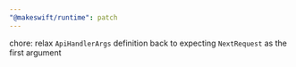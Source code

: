 ```yaml
---
"@makeswift/runtime": patch
---
```


chore: relax `ApiHandlerArgs` definition back to expecting `NextRequest` as the first argument
